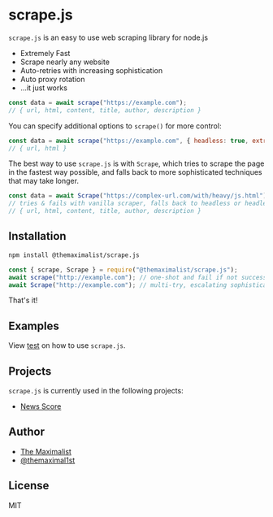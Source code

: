 # scrape.js

`scrape.js` is an easy to use web scraping library for node.js

* Extremely Fast
* Scrape nearly any website
* Auto-retries with increasing sophistication
* Auto proxy rotation
* ...it just works

```javascript
const data = await scrape("https://example.com");
// { url, html, content, title, author, description }
```

You can specify additional options to `scrape()` for more control:

```javascript
const data = await scrape("https://example.com", { headless: true, extract: false, proxy: true});
// { url, html }
```

The best way to use `scrape.js` is with `Scrape`, which tries to scrape the page in the fastest way possible, and falls back to more sophisticated techniques that may take longer.

```javascript
const data = await Scrape("https://complex-url.com/with/heavy/js.html");
// tries & fails with vanilla scraper, falls back to headless or headless proxy if needed
// { url, html, content, title, author, description }
```



## Installation

```bash
npm install @themaximalist/scrape.js
```

```javascript
const { scrape, Scrape } = require("@themaximalist/scrape.js");
await scrape("http://example.com"); // one-shot and fail if not successful
await Scrape("http://example.com"); // multi-try, escalating sophistication
```

That's it!



## Examples

View [test](https://github.com/themaximal1st/scrape.js/tree/main/test) on how to use `scrape.js`.



## Projects

`scrape.js` is currently used in the following projects:

-   [News Score](https://newsscore.com)



## Author

-   [The Maximalist](https://themaximalist.com/)
-   [@themaximal1st](https://twitter.com/themaximal1st)



## License

MIT
